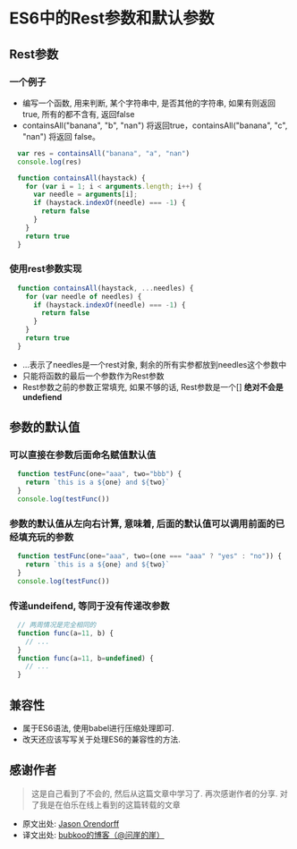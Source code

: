 # ES6中的Rest参数和默认参数

## Rest参数

### 一个例子
* 编写一个函数, 用来判断, 某个字符串中, 是否其他的字符串, 如果有则返回true, 所有的都不含有, 返回false
* containsAll("banana", "b", "nan") 将返回true，containsAll("banana", "c", "nan") 将返回 false。
```js
  var res = containsAll("banana", "a", "nan")
  console.log(res)

  function containsAll(haystack) {
    for (var i = 1; i < arguments.length; i++) {
      var needle = arguments[i];
      if (haystack.indexOf(needle) === -1) {
        return false
      }
    }
    return true
  }
```

### 使用rest参数实现
```js
  function containsAll(haystack, ...needles) { 
    for (var needle of needles) {
      if (haystack.indexOf(needle) === -1) {
        return false
      }
    }
    return true
  }
```
* ...表示了needles是一个rest对象, 剩余的所有实参都放到needles这个参数中
* 只能将函数的最后一个参数作为Rest参数
* Rest参数之前的参数正常填充, 如果不够的话, Rest参数是一个[] 
**绝对不会是undefiend**

## 参数的默认值

### 可以直接在参数后面命名赋值默认值
```js
  function testFunc(one="aaa", two="bbb") {
    return `this is a ${one} and ${two}`
  }
  console.log(testFunc())
```

### 参数的默认值从左向右计算, 意味着, 后面的默认值可以调用前面的已经填充玩的参数
```js
  function testFunc(one="aaa", two=(one === "aaa" ? "yes" : "no")) {
    return `this is a ${one} and ${two}`
  }
  console.log(testFunc())
```

### 传递undeifend, 等同于没有传递改参数
```js
  // 两周情况是完全相同的
  function func(a=11, b) {
    // ...
  }
  function func(a=11, b=undefined) {
    // ...
  }
```

## 兼容性
* 属于ES6语法, 使用babel进行压缩处理即可.
* 改天还应该写写关于处理ES6的兼容性的方法.

## 感谢作者
> 这是自己看到了不会的, 然后从这篇文章中学习了. 再次感谢作者的分享.
> 对了我是在伯乐在线上看到的这篇转载的文章
* 原文出处: [Jason Orendorff]("https://hacks.mozilla.org/2015/05/es6-in-depth-rest-parameters-and-defaults/")
* 译文出处: [bubkoo的博客（@问崖的崖）   ]("http://bubkoo.com/2015/06/27/es6-in-depth-rest-parameters-and-defaults/")
